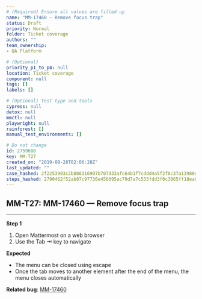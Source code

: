 ```yaml
---
# (Required) Ensure all values are filled up
name: "MM-17460 — Remove focus trap"
status: Draft
priority: Normal
folder: Ticket coverage
authors: ""
team_ownership: 
- QA Platform

# (Optional)
priority_p1_to_p4: null
location: Ticket coverage
component: null
tags: []
labels: []

# (Optional) Test type and tools
cypress: null
detox: null
mmctl: null
playwright: null
rainforest: []
manual_test_environments: []

# Do not change
id: 2759608
key: MM-T27
created_on: "2019-08-28T02:06:28Z"
last_updated: ""
case_hashed: 2f2253903c2b808316907b707d33afc64b1f7cddd4a5f2f8c37a13980daf86bcc8e16e4602f8a334266b0ba56fb408ab
steps_hashed: 2790462f52ab07c97736e456695ac79d7a7c533fdd3f0c3065ff18ea803f4d68de1a1fe6a2537bf6bb3ba8876f5923a4
---
```


<!-- (Auto-generated) Based on frontmatter's "key" and "name" -->

## MM-T27: MM-17460 — Remove focus trap

---

**Step 1**

1. Open Mattermost on a web browser
2. Use the Tab ⇥ key to navigate

**Expected**

- The menu can be closed using escape
- Once the tab moves to another element after the end of the menu, the menu closes automatically

**Related bug**: [MM-17460](https://mattermost.atlassian.net/browse/MM-17460)
